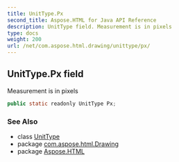 ```yaml
---
title: UnitType.Px
second_title: Aspose.HTML for Java API Reference
description: UnitType field. Measurement is in pixels
type: docs
weight: 200
url: /net/com.aspose.html.drawing/unittype/px/
---
```

## UnitType.Px field

Measurement is in pixels

```java
public static readonly UnitType Px;
```

### See Also

* class [UnitType](../)
* package [com.aspose.html.Drawing](../../unittype/)
* package [Aspose.HTML](../../../)
